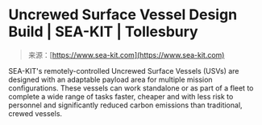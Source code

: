 <!--yml
category: 未分类
date: 2024-05-27 14:47:02
-->

# Uncrewed Surface Vessel Design Build | SEA-KIT | Tollesbury

> 来源：[https://www.sea-kit.com](https://www.sea-kit.com)

SEA-KIT's remotely-controlled Uncrewed Surface Vessels (USVs) are designed with an adaptable payload area for multiple mission configurations. These vessels can work standalone or as part of a fleet to complete a wide range of tasks faster, cheaper and with less risk to personnel and significantly reduced carbon emissions than traditional, crewed vessels.